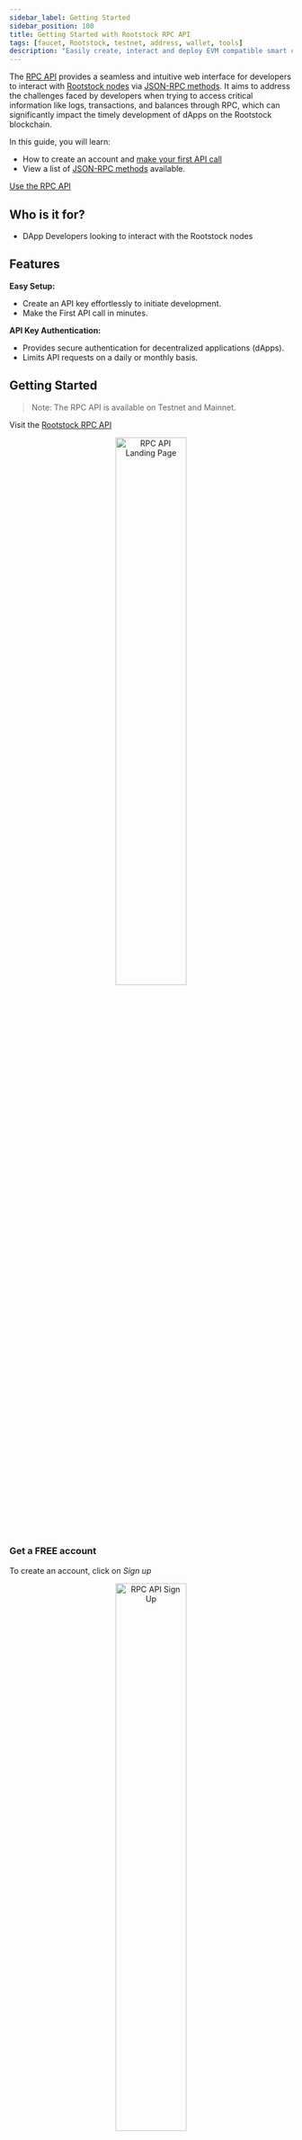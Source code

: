 ```yaml
---
sidebar_label: Getting Started
sidebar_position: 100
title: Getting Started with Rootstock RPC API
tags: [faucet, Rootstock, testnet, address, wallet, tools]
description: "Easily create, interact and deploy EVM compatible smart contracts using a robust set of JSON RPC methods available through the RPC API."
---
```


The [RPC API](http://rpc.rootstock.io/) provides a seamless and intuitive web interface for developers to interact with [Rootstock nodes](/rsk/node/) via [JSON-RPC methods](/rsk/node/architecture/json-rpc/). It aims to address the challenges faced by developers when trying to access critical information like logs, transactions, and balances through RPC, which can significantly impact the timely development of dApps on the Rootstock blockchain.

In this guide, you will learn: 

- How to create an account and [make your first API call](#getting-started)
- View a list of [JSON-RPC methods](./rpc-methods/) available. 

<div class="btn-container">
  <span></span>
    <a class="green" href="http://rpc.rootstock.io/">Use the RPC API</a>
</div>

## Who is it for?

*  DApp Developers looking to interact with the Rootstock nodes

## Features

**Easy Setup:**
- Create an API key effortlessly to initiate development.
- Make the First API call in minutes.

**API Key Authentication:**
- Provides secure authentication for decentralized applications (dApps).
- Limits API requests on a daily or monthly basis.

## Getting Started

> Note: The RPC API is available on Testnet and Mainnet.

Visit the [Rootstock RPC API](https://rpc.rootstock.io/)

<div align="center">
    <img width="50%" src="/img/tools/rpc-api/01-rpc-api-landing.png" alt="RPC API Landing Page"/>
</div>

### Get a FREE account

To create an account, click on _Sign up_

<div align="center">
    <img width="50%" src="/img/tools/rpc-api/02-sign-up.png" alt="RPC API Sign Up"/>
</div>

### Get an API Key

To get an API key:

Log in to the dashboard, and click on _New API key_:

<div align="center">
    <img width="50%" src="/img/tools/rpc-api/03-generate-new-api-key.png" alt="Generate an API key"/>
</div>

Choose a name to identify your `apikey`, and the Network (either `Testnet` or `Mainnet`). You can also add a description (optional). Click on **Create**.

<div align="center">
    <img width="50%" src="/img/tools/rpc-api/04-create-api-key.png" alt="Create API key"/>
</div>

### Make first API Call

Click on the newly created `apikey` to get the details:

<div align="center">
    <img width="50%" src="/img/tools/rpc-api/05-make-first-api-call.png" alt="Make First API Call"></img>
</div>

You can make your first api call by using one of the provided examples, or simply by adding a url and `apikey` to your application.

<div align="center">
    <img width="50%" src="/img/tools/rpc-api/06-connect-api.png" alt="Connect API"/>
</div>

#### Example Request

```shell
curl --location --request POST 'https://rpc.testnet.rootstock.io/<your-apikey>' \
--header 'Content-Type: application/json' \
--data ' {
"jsonrpc": "2.0",
"method": "eth_blockNumber",
"params": [],
"id": 0
}'
```

**Response:**

```shell
{"jsonrpc":"2.0","id":0,"result":"0x4b7eca"}
```

> The daily limit is 25,000 requests per user, and each user can have up to 4 API keys, which allows an easy differentiation for different applications the user wants to test.

## Get Support

Join the [Rootstock Discord](https://rootstock.io/discord) to get support or give feedback.

## Useful Links

- Supported [JSON RPC Methods](https://dev.rootstock.io/rsk/node/architecture/json-rpc/json-rpc-methods/)
- [Quick Start Guide with Hardhat](https://dev.rootstock.io/guides/quickstart/hardhat/)
- [RSKj for Developers](https://dev.rootstock.io/kb/rskj-for-developers/)
- [RBTC Faucet](https://faucet.rootstock.io/)